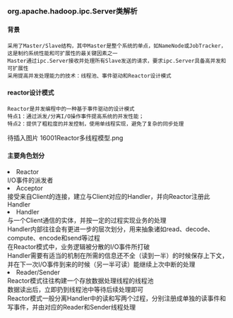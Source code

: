 
### org.apache.hadoop.ipc.Server类解析

#### 背景

```
采用了Master/Slave结构，其中Master是整个系统的单点，如NameNode或JobTracker，这是制约系统性能和可扩展性的最关键因素之一
Master通过ipc.Server接收并处理所有Slave发送的请求，要求ipc.Server具备高并发和可扩展性
采用提高并发处理能力的技术：线程池、事件驱动和Reactor设计模式
```

#### reactor设计模式

```
Reactor是并发编程中的一种基于事件驱动的设计模式
特点1：通过派发/分离I/O操作事件提高系统的并发性能；
特点2：提供了粗粒度的并发控制，使用单线程实现，避免了复杂的同步处理
```

待插入图片 16001Reactor多线程模型.png

#### 主要角色划分
<li>Reactor
<br>I/O事件的派发者
<li>Acceptor
<br>接受来自Client的连接，建立与Client对应的Handler，并向Reactor注册此Handler
<li>Handler
<br>与一个Client通信的实体，并按一定的过程实现业务的处理
<br>Handler内部往往会有更进一步的层次划分，用来抽象诸如read、decode、compute、encode和send等过程
<br>在Reactor模式中，业务逻辑被分散的I/O事件所打破
<br>Handler需要有适当的机制在所需的信息还不全（读到一半）的时候保存上下文，并在下一次I/O事件到来的时候（另一半可读）能继续上次中断的处理
<li>Reader/Sender
<br>Reactor模式往往构建一个存放数据处理线程的线程池
<br>数据读出后，立即扔到线程池中等待后续处理即可
<br>Reactor模式一般分离Handler中的读和写两个过程，分别注册成单独的读事件和写事件，并由对应的Reader和Sender线程处理
         

```

```
